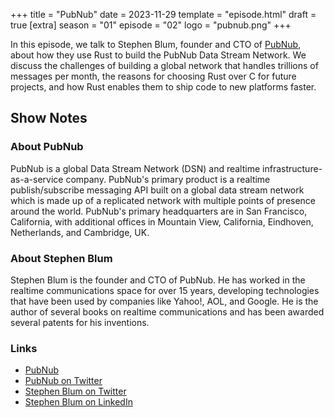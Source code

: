 +++
title = "PubNub"
date = 2023-11-29
template = "episode.html"
draft = true
[extra]
season = "01"
episode = "02"
logo = "pubnub.png"
+++

In this episode, we talk to Stephen Blum, founder and CTO of
[PubNub](https://www.pubnub.com/), about how they use Rust to build the PubNub
Data Stream Network. We discuss the challenges of building a global network that
handles trillions of messages per month, the reasons for choosing Rust over C
for future projects, and how Rust enables them to ship code to new platforms
faster.

<!-- more -->

## Show Notes

### About PubNub

PubNub is a global Data Stream Network (DSN) and realtime infrastructure-as-a-service company. PubNub's primary product is a realtime publish/subscribe messaging API built on a global data stream network which is made up of a replicated network with multiple points of presence around the world. PubNub's primary headquarters are in San Francisco, California, with additional offices in Mountain View, California, Eindhoven, Netherlands, and Cambridge, UK.

### About Stephen Blum

Stephen Blum is the founder and CTO of PubNub. He has worked in the realtime communications space for over 15 years, developing technologies that have been used by companies like Yahoo!, AOL, and Google. He is the author of several books on realtime communications and has been awarded several patents for his inventions.

### Links

- [PubNub](https://www.pubnub.com/)
- [PubNub on Twitter](https://twitter.com/pubnub)
- [Stephen Blum on Twitter](https://twitter.com/stephenlb)
- [Stephen Blum on LinkedIn](https://www.linkedin.com/in/stephenlb/)